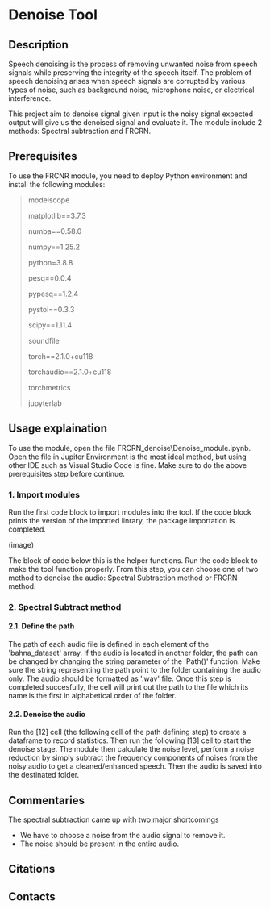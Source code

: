 # Denoise Tool
## Description
Speech denoising is the process of removing unwanted noise from speech signals while preserving the integrity of the speech itself. 
The problem of speech denoising arises when speech signals are corrupted by various types of noise, such as background noise, microphone noise, or electrical interference.

This project aim to denoise signal given input is the noisy signal expected output will give us the denoised signal and evaluate it. The module include 2 methods: Spectral subtraction and FRCRN.

## Prerequisites
To use the FRCNR module, you need to deploy Python environment and install the following modules:

> modelscope
> 
> matplotlib==3.7.3
> 
> numba==0.58.0
> 
> numpy==1.25.2
> 
> python=3.8.8
> 
> pesq==0.0.4
> 
> pypesq==1.2.4
> 
> pystoi==0.3.3
> 
> scipy==1.11.4
> 
> soundfile
> 
> torch==2.1.0+cu118
> 
> torchaudio==2.1.0+cu118
> 
> torchmetrics
> 
> jupyterlab

## Usage explaination
To use the module, open the file FRCRN_denoise\Denoise_module.ipynb. Open the file in Jupiter Environment is the most ideal method, but using other IDE such as Visual Studio Code is fine. Make sure to do the above prerequisites step before continue.
### 1. Import modules
Run the first code block to import modules into the tool. If the code block prints the version of the imported linrary, the package importation is completed.

(image)

The block of code below this is the helper functions. Run the code block to make the tool function properly. From this step, you can choose one of two method to denoise the audio: Spectral Subtraction method or FRCRN method.
### 2. Spectral Subtract method
#### 2.1. Define the path
The path of each audio file is defined in each element of the 'bahna_dataset' array. If the audio is located in another folder, the path can be changed by changing the string parameter of the 'Path()' function. Make sure the string representing the path point to the folder containing the audio only. The audio should be formatted as '.wav' file. Once this step is completed succesfully, the cell will print out the path to the file which its name is the first in alphabetical order of the folder.
#### 2.2. Denoise the audio
Run the [12] cell (the following cell of the path defining step) to create a dataframe to record statistics. Then run the following [13] cell to start the denoise stage. The module then calculate the noise level, perform a noise reduction by simply subtract the frequency components of noises from the noisy audio to get a cleaned/enhanced speech. Then the audio is saved into the destinated folder.


## Commentaries
The spectral subtraction came up with two major shortcomings
- We have to choose a noise from the audio signal to remove it.
- The noise should be present in the entire audio. 
## Citations
## Contacts
